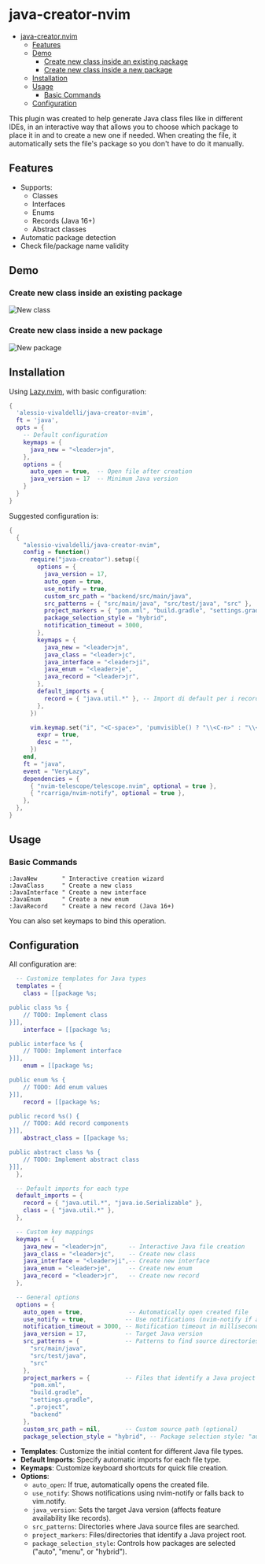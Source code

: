 # java-creator-nvim

<!--toc:start-->
- [java-creator.nvim](#java-creatornvim)
  - [Features](#features)
  - [Demo](#demo)
    - [Create new class inside an existing package](#create-new-class-inside-an-existing-package)
    - [Create new class inside a new package](#create-new-class-inside-a-new-package)
  - [Installation](#installation)
  - [Usage](#usage)
    - [Basic Commands](#basic-commands)
  - [Configuration](#configuration)
<!--toc:end-->

This plugin was created to help generate Java class files like in different IDEs, in an interactive way that allows you to choose which package to place it in and to create a new one if needed. When creating the file, it automatically sets the file's package so you don't have to do it manually.

## Features

- Supports:
  - Classes
  - Interfaces
  - Enums
  - Records (Java 16+)
  - Abstract classes
- Automatic package detection
- Check file/package name validity

## Demo

### Create new class inside an existing package

![New class](./res/new-class.gif)

### Create new class inside a new package

![New package](./res/new-package.gif)

## Installation

Using [Lazy.nvim](https://github.com/folke/lazy.nvim), with basic configuration:

```lua
{
  'alessio-vivaldelli/java-creator-nvim',
  ft = 'java',
  opts = {
    -- Default configuration
    keymaps = {
      java_new = "<leader>jn",
    },
    options = {
      auto_open = true,  -- Open file after creation
      java_version = 17  -- Minimum Java version
    }
  }
}
```

Suggested configuration is:

```lua
{
  {
    "alessio-vivaldelli/java-creator-nvim",
    config = function()
      require("java-creator").setup({
        options = {
          java_version = 17,
          auto_open = true,
          use_notify = true,
          custom_src_path = "backend/src/main/java",
          src_patterns = { "src/main/java", "src/test/java", "src" },
          project_markers = { "pom.xml", "build.gradle", "settings.gradle", ".project", "backend" },
          package_selection_style = "hybrid",
          notification_timeout = 3000,
        },
        keymaps = {
          java_new = "<leader>jn",
          java_class = "<leader>jc",
          java_interface = "<leader>ji",
          java_enum = "<leader>je",
          java_record = "<leader>jr",
        },
        default_imports = {
          record = { "java.util.*" }, -- Import di default per i record
        },
      })

      vim.keymap.set("i", "<C-space>", 'pumvisible() ? "\\<C-n>" : "\\<C-x>\\<C-u>"', {
        expr = true,
        desc = "",
      })
    end,
    ft = "java",
    event = "VeryLazy",
    dependencies = {
      { "nvim-telescope/telescope.nvim", optional = true },
      { "rcarriga/nvim-notify", optional = true },
    },
  },
}
```

## Usage

### Basic Commands

```vim
:JavaNew       " Interactive creation wizard
:JavaClass     " Create a new class
:JavaInterface " Create a new interface  
:JavaEnum      " Create a new enum
:JavaRecord    " Create a new record (Java 16+)
```

You can also set keymaps to bind this operation.

## Configuration

All configuration are:

```lua
  -- Customize templates for Java types
  templates = {
    class = [[package %s;

public class %s {
    // TODO: Implement class
}]],
    interface = [[package %s;

public interface %s {
    // TODO: Implement interface
}]],
    enum = [[package %s;

public enum %s {
    // TODO: Add enum values
}]],
    record = [[package %s;

public record %s() {
    // TODO: Add record components
}]],
    abstract_class = [[package %s;

public abstract class %s {
    // TODO: Implement abstract class
}]],
  },

  -- Default imports for each type
  default_imports = {
    record = { "java.util.*", "java.io.Serializable" },
    class = { "java.util.*" },
  },

  -- Custom key mappings
  keymaps = {
    java_new = "<leader>jn",      -- Interactive Java file creation
    java_class = "<leader>jc",    -- Create new class
    java_interface = "<leader>ji",-- Create new interface
    java_enum = "<leader>je",     -- Create new enum
    java_record = "<leader>jr",   -- Create new record
  },

  -- General options
  options = {
    auto_open = true,             -- Automatically open created file
    use_notify = true,           -- Use notifications (nvim-notify if available)
    notification_timeout = 3000, -- Notification timeout in milliseconds
    java_version = 17,           -- Target Java version
    src_patterns = {             -- Patterns to find source directories
      "src/main/java", 
      "src/test/java", 
      "src"
    },
    project_markers = {          -- Files that identify a Java project
      "pom.xml", 
      "build.gradle", 
      "settings.gradle", 
      ".project", 
      "backend"
    },
    custom_src_path = nil,       -- Custom source path (optional)
    package_selection_style = "hybrid", -- Package selection style: "auto", "menu", or "hybrid"
```

- **Templates**: Customize the initial content for different Java file types.
- **Default Imports**: Specify automatic imports for each file type.
- **Keymaps**: Customize keyboard shortcuts for quick file creation.
- **Options**:
  - `auto_open`: If true, automatically opens the created file.
  - `use_notify`: Shows notifications using nvim-notify or falls back to vim.notify.
  - `java_version`: Sets the target Java version (affects feature availability like records).
  - `src_patterns`: Directories where Java source files are searched.
  - `project_markers`: Files/directories that identify a Java project root.
  - `package_selection_style`: Controls how packages are selected ("auto", "menu", or "hybrid").
